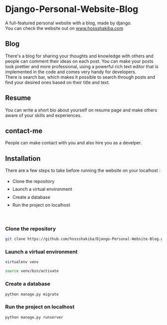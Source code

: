 # Django-Personal-Website-Blog
A full-featured personal website with a blog, made by django.
<br>You can check the website out on www.hossshakiba.com
## Blog
There's a blog for sharing your thoughts and knowledge with others and people can comment their ideas on each post.
You can make your posts look prettier and more professional, using a powerful rich text editor that is implemented in the code and comes very handy for developers.
<br>There is search bar, which makes it possible to search through posts and find your desired ones based on their title and text.
<br>
## Resume
You can write a short bio about yourself on resume page and make others aware of your skills and experiences.
## contact-me
People can make contact with you and also hire you as a develper.

## Installation
There are a few steps to take before running the website on your localhost :
<ul style="line-height:180%">
  <li>Clone the repository</li>
  <li>Launch a virtual environment</li>
  <li>Create a database</li>
  <li>Run the project on localhost</li>
</ul>
<br>

### Clone the repository

```bash
git clone https://github.com/hossshakiba/Django-Personal-Website-Blog.git
```
### Launch a virtual environment

```bash
virtualenv venv
```
```bash
source venv/bin/activate
```

### Create a database

```bash
python manage.py migrate
```
### Run the project on localhost

```bash
python manage.py runserver
```



